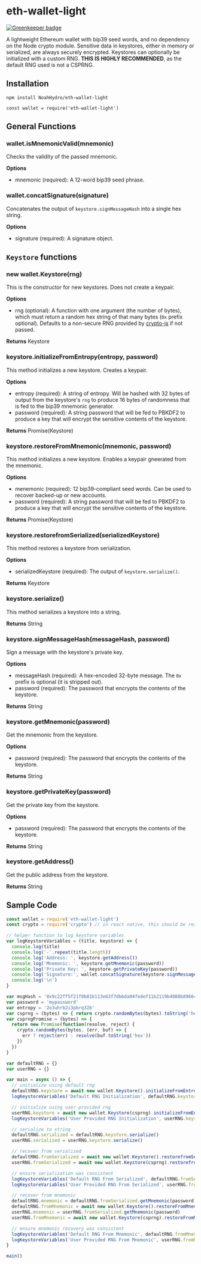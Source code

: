 # eth-wallet-light

[![Greenkeeper badge](https://badges.greenkeeper.io/NoahHydro/eth-wallet-light.svg)](https://greenkeeper.io/)

A lightweight Ethereum wallet with bip39 seed words, and no dependency on the Node crypto module. Sensitive data in keystores, either in memory or serialized, are always securely encrypted. Keystores can optionally be initialized with a custom RNG. **THIS IS HIGHLY RECOMMENDED**, as the default RNG used is not a CSPRNG.

## Installation

`npm install NoahHydro/eth-wallet-light`

`const wallet = require('eth-wallet-light')`

## General Functions
### wallet.isMnemonicValid(mnemonic)
Checks the validity of the passed mnemonic.

**Options**
- mnemonic (required): A 12-word bip39 seed phrase.

### wallet.concatSignature(signature)
Concatenates the output of `keystore.signMessageHash` into a single hex string.

**Options**
- signature (required): A signature object.

## `Keystore` functions

### new wallet.Keystore(rng)
This is the constructor for new keystores. Does not create a keypair.

**Options**
- rng (optional): A function with one argument (the number of bytes), which must return a random hex string of that many bytes (`0x` prefix optional). Defaults to a non-secure RNG provided by [crypto-js](https://github.com/brix/crypto-js) if not passed.

**Returns** Keystore

### keystore.initializeFromEntropy(entropy, password)
This method initializes a new keystore. Creates a keypair.

**Options**
- entropy (required): A string of entropy. Will be hashed with 32 bytes of output from the keystore's `rng` to produce 16 bytes of randomness that is fed to the bip39 mnemonic generator.
- password (required): A string password that will be fed to PBKDF2 to produce a key that will encrypt the sensitive contents of the keystore.

**Returns** Promise(Keystore)

### keystore.restoreFromMnemonic(mnemonic, password)
This method initializes a new keystore. Enables a keypair gneerated from the mnemonic.

**Options**
- menemonic (required): 12 bip39-compliant seed words. Can be used to recover backed-up or new accounts.
- password (required): A string password that will be fed to PBKDF2 to produce a key that will encrypt the sensitive contents of the keystore.

**Returns** Promise(Keystore)

### keystore.restorefromSerialized(serializedKeystore)
This method restores a keystore from serialization.

**Options**
- serializedKeystore (required): The output of `keystore.serialize()`.

**Returns** Keystore

### keystore.serialize()
This method serializes a keystore into a string.

**Returns** String

### keystore.signMessageHash(messageHash, password)
Sign a message with the keystore's private key.

**Options**
- messageHash (required): A hex-encoded 32-byte message. The `0x` prefix is optional (it is stripped out).
- password (required): The password that encrypts the contents of the keystore.

**Returns** String

### keystore.getMnemonic(password)
Get the mnemonic from the keystore.

**Options**
- password (required): The password that encrypts the contents of the keystore.

**Returns** String

### keystore.getPrivateKey(password)
Get the private key from the keystore.

**Options**
- password (required): The password that encrypts the contents of the keystore.

**Returns** String

### keystore.getAddress()
Get the public address from the keystore.

**Returns** String

## Sample Code

```javascript
const wallet = require('eth-wallet-light')
const crypto = require('crypto') // in react native, this should be react-native-securerandom

// helper function to log keystore variables
var logKeystoreVariables = (title, keystore) => {
  console.log(title)
  console.log('-'.repeat(title.length))
  console.log('Address: ', keystore.getAddress())
  console.log('Mnemonic: ', keystore.getMnemonic(password))
  console.log('Private Key: ', keystore.getPrivateKey(password))
  console.log('Signature:', wallet.concatSignature(keystore.signMessageHash(msgHash, password)))
  console.log('\n')
}

var msgHash = '0x9c22ff5f21f0b81b113e63f7db6da94fedef11b2119b4088b89664fb9a3cb658'
var password = 'mypassword'
var entropy = '2o3uhrb2i3pbrq32b'
var csprng = (bytes) => { return crypto.randomBytes(bytes).toString('hex') }
var csprngPromise = (bytes) => {
  return new Promise(function(resolve, reject) {
    crypto.randomBytes(bytes, (err, buf) => {
      err ? reject(err) : resolve(buf.toString('hex'))
    })
  })
}

var defaultRNG = {}
var userRNG = {}

var main = async () => {
  // initialize using default rng
  defaultRNG.keystore = await new wallet.Keystore().initializeFromEntropy(entropy, password)
  logKeystoreVariables('Default RNG Initialization', defaultRNG.keystore)

  // initialize using user-provided rng
  userRNG.keystore = await new wallet.Keystore(csprng).initializeFromEntropy(entropy, password)
  logKeystoreVariables('User Provided RNG Initialization', userRNG.keystore)

  // serialize to string
  defaultRNG.serialized = defaultRNG.keystore.serialize()
  userRNG.serialized = userRNG.keystore.serialize()

  // recover from serialized
  defaultRNG.fromSerialized = await new wallet.Keystore().restorefromSerialized(defaultRNG.serialized)
  userRNG.fromSerialized = await new wallet.Keystore(csprng).restorefromSerialized(userRNG.serialized)

  // ensure serialization was consistent
  logKeystoreVariables('Default RNG From Serialized', defaultRNG.fromSerialized)
  logKeystoreVariables('User Provided RNG From Serialized', userRNG.fromSerialized)

  // recover from mnemonic
  defaultRNG.mnemonic = defaultRNG.fromSerialized.getMnemonic(password)
  defaultRNG.fromMnemonic = await new wallet.Keystore().restoreFromMnemonic(defaultRNG.mnemonic, password)
  userRNG.mnemonic = userRNG.fromSerialized.getMnemonic(password)
  userRNG.fromMnemonic = await new wallet.Keystore(csprng).restoreFromMnemonic(userRNG.mnemonic, password)

  // ensure mnemonic recovery was consistent
  logKeystoreVariables('Default RNG From Mnemonic', defaultRNG.fromMnemonic)
  logKeystoreVariables('User Provided RNG From Mnemonic', userRNG.fromMnemonic)
}

main()
```
